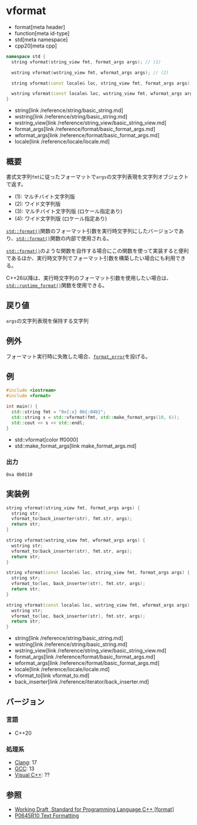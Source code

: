 # vformat

* format[meta header]
* function[meta id-type]
* std[meta namespace]
* cpp20[meta cpp]

```cpp
namespace std {
  string vformat(string_view fmt, format_args args); // (1)

  wstring vformat(wstring_view fmt, wformat_args args); // (2)

  string vformat(const locale& loc, string_view fmt, format_args args); // (3)

  wstring vformat(const locale& loc, wstring_view fmt, wformat_args args); // (4)
}
```
* string[link /reference/string/basic_string.md]
* wstring[link /reference/string/basic_string.md]
* wstring_view[link /reference/string_view/basic_string_view.md]
* format_args[link /reference/format/basic_format_args.md]
* wformat_args[link /reference/format/basic_format_args.md]
* locale[link /reference/locale/locale.md]

## 概要

書式文字列`fmt`に従ったフォーマットで`args`の文字列表現を文字列オブジェクトで返す。

* (1): マルチバイト文字列版
* (2): ワイド文字列版
* (3): マルチバイト文字列版 (ロケール指定あり)
* (4): ワイド文字列版 (ロケール指定あり)

[`std::format()`](format.md)関数のフォーマット引数を実行時文字列にしたバージョンであり、[`std::format()`](format.md)関数の内部で使用される。

[`std::format()`](format.md)のような関数を自作する場合にこの関数を使って実装すると便利であるほか、実行時文字列でフォーマット引数を構築したい場合にも利用できる。

C++26以降は、実行時文字列のフォーマット引数を使用したい場合は、[`std::runtime_format()`](runtime_format.md)関数を使用できる。


## 戻り値

`args`の文字列表現を保持する文字列

## 例外

フォーマット実行時に失敗した場合、[`format_error`](format_error.md)を投げる。

## 例
```cpp example
#include <iostream>
#include <format>

int main() {
  std::string fmt = "0x{:x} 0b{:04b}";
  std::string s = std::vformat(fmt, std::make_format_args(10, 6));
  std::cout << s << std::endl;
}
```
* std::vformat[color ff0000]
* std::make_format_args[link make_format_args.md]

### 出力
```
0xa 0b0110
```


## 実装例

```cpp
string vformat(string_view fmt, format_args args) {
  string str;
  vformat_to(back_inserter(str), fmt.str, args);
  return str;
}

string vformat(wstring_view fmt, wformat_args args) {
  wstring str;
  vformat_to(back_inserter(str), fmt.str, args);
  return str;
}

string vformat(const locale& loc, string_view fmt, format_args args) {
  string str;
  vformat_to(loc, back_inserter(str), fmt.str, args);
  return str;
}

string vformat(const locale& loc, wstring_view fmt, wformat_args args) {
  wstring str;
  vformat_to(loc, back_inserter(str), fmt.str, args);
  return str;
}
```
* string[link /reference/string/basic_string.md]
* wstring[link /reference/string/basic_string.md]
* wstring_view[link /reference/string_view/basic_string_view.md]
* format_args[link /reference/format/basic_format_args.md]
* wformat_args[link /reference/format/basic_format_args.md]
* locale[link /reference/locale/locale.md]
* vformat_to[link vformat_to.md]
* back_inserter[link /reference/iterator/back_inserter.md]

## バージョン
### 言語
- C++20

### 処理系
- [Clang](/implementation.md#clang): 17
- [GCC](/implementation.md#gcc): 13
- [Visual C++](/implementation.md#visual_cpp): ??

## 参照

* [Working Draft, Standard for Programming Language C++ [format]](https://timsong-cpp.github.io/cppwp/format)
* [P0645R10 Text Formatting](http://www.open-std.org/jtc1/sc22/wg21/docs/papers/2019/p0645r10.html)
